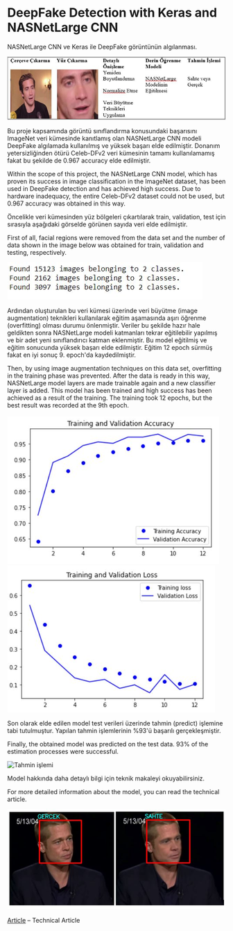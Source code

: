 # DeepFake Detection with Keras and NASNetLarge CNN
 NASNetLarge CNN ve Keras ile DeepFake görüntünün algılanması.
 
 ![Model Resmi](https://github.com/EkremBali/DeepFake-Detection-with-Keras-and-NASNetLarge-CNN/blob/main/images/NASNetModel.JPG)
 
 Bu proje kapsamında görüntü sınıflandırma konusundaki başarısını ImageNet veri kümesinde kanıtlamış olan NASNetLarge CNN modeli DeepFake algılamada kullanılmış ve yüksek başarı elde edilmiştir. Donanım yetersizliğinden ötürü Celeb-DFv2 veri kümesinin tamamı kullanılamamış fakat bu şekilde de 0.967 accuracy elde edilmiştir.
 
 Within the scope of this project, the NASNetLarge CNN model, which has proven its success in image classification in the ImageNet dataset, has been used in DeepFake detection and has achieved high success. Due to hardware inadequacy, the entire Celeb-DFv2 dataset could not be used, but 0.967 accuracy was obtained in this way.
 
 Öncelikle veri kümesinden yüz bölgeleri çıkartılarak train, validation, test  için sırasıyla  aşağıdaki görselde görünen sayıda veri elde edilmiştir.
 
 First of all, facial regions were removed from the data set and the number of data shown in the image below was obtained for train, validation and testing, respectively.
 
 ![Veri Sayıları](https://github.com/EkremBali/DeepFake-Detection-with-Keras-and-NASNetLarge-CNN/blob/main/images/NAS4-veriSay%C4%B1s%C4%B1.JPG)
 
 Ardından oluşturulan bu veri kümesi üzerinde veri büyütme (image augmentation) teknikleri kullanılarak eğitim aşamasında aşırı öğrenme (overfitting) olması durumu önlenmiştir. Veriler bu şekilde hazır hale geldikten sonra NASNetLarge modeli katmanları tekrar eğitilebilir yapılmış ve bir adet yeni sınıflandırıcı katman eklenmiştir. Bu model eğitilmiş ve eğitim sonucunda yüksek başarı elde edilmiştir. Eğitim 12 epoch sürmüş fakat en iyi sonuç 9. epoch'da kaydedilmiştir.
 
 Then, by using image augmentation techniques on this data set, overfitting in the training phase was prevented. After the data is ready in this way, NASNetLarge model layers are made trainable again and a new classifier layer is added. This model has been trained and high success has been achieved as a result of the training. The training took 12 epochs, but the best result was recorded at the 9th epoch.
 
 ![Acc Grafik](https://github.com/EkremBali/DeepFake-Detection-with-Keras-and-NASNetLarge-CNN/blob/main/images/NAS4-AccuracyGraph.JPG)
 ![Loss Grafik](https://github.com/EkremBali/DeepFake-Detection-with-Keras-and-NASNetLarge-CNN/blob/main/images/NAS4-LossGraph.JPG)
 
 Son olarak elde edilen model test verileri üzerinde tahmin (predict) işlemine tabi tutulmuştur. Yapılan tahmin işlemlerinin %93'ü başarılı gerçekleşmiştir.
 
 Finally, the obtained model was predicted on the test data. 93% of the estimation processes were successful.
 
 ![Tahmin işlemi](https://github.com/EkremBali/DeepFake-Detection-with-Keras-and-NASNetLarge-CNN/blob/main/images/NAS4-TestVerileriY%C3%BCzdesi.JPG)
 
 Model hakkında daha detaylı bilgi için teknik makaleyi okuyabilirsiniz.
 
 For more detailed information about the model, you can read the technical article.
 
 ![Görüntü üzerinde tahmin](https://github.com/EkremBali/DeepFake-Detection-with-Keras-and-NASNetLarge-CNN/blob/main/images/gercek_Sahte_test.JPG)
 
 [Article](https://ieeexplore.ieee.org/document/10041558) – Technical Article
